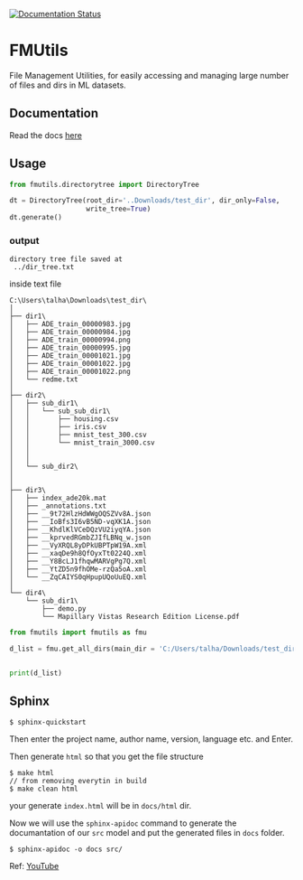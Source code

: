 [![Documentation Status](https://readthedocs.org/projects/files-management-utilities/badge/?version=latest)](https://files-management-utilities.readthedocs.io/en/latest/?badge=latest)

# FMUtils
File Management Utilities, for easily accessing and managing large number of files and dirs in ML datasets.

## Documentation
 
Read the docs [here](https://files-management-utilities.readthedocs.io/en/latest/)

## Usage

```python
from fmutils.directorytree import DirectoryTree

dt = DirectoryTree(root_dir='..Downloads/test_dir', dir_only=False,
                   write_tree=True)
dt.generate()
```
### output
```
directory tree file saved at 
 ../dir_tree.txt
```
inside text file
```
C:\Users\talha\Downloads\test_dir\
│
├── dir1\
│   ├── ADE_train_00000983.jpg
│   ├── ADE_train_00000984.jpg
│   ├── ADE_train_00000994.png
│   ├── ADE_train_00000995.jpg
│   ├── ADE_train_00001021.jpg
│   ├── ADE_train_00001022.jpg
│   ├── ADE_train_00001022.png
│   └── redme.txt
│
├── dir2\
│   ├── sub_dir1\
│   │   └── sub_sub_dir1\
│   │       ├── housing.csv
│   │       ├── iris.csv
│   │       ├── mnist_test_300.csv
│   │       └── mnist_train_3000.csv
│   │
│   │
│   └── sub_dir2\
│
│
├── dir3\
│   ├── index_ade20k.mat
│   ├── _annotations.txt
│   ├── __9t72HlzHdWWgOQSZVv8A.json
│   ├── __IoBfs3I6vB5ND-vqXK1A.json
│   ├── __KhdlKlVCeDQzVU2iyqYA.json
│   ├── __kprvedRGmbZJIfLBNq_w.json
│   ├── __VyXRQL8yDPkUBPTpW19A.xml
│   ├── __xaqDe9h8QfOyxTt0224Q.xml
│   ├── __Y8BcLJ1fhqwMARVgPg7Q.xml
│   ├── __YtZD5n9fhOMe-rzQa5oA.xml
│   └── __ZqCAIYS0qHpupUQoUuEQ.xml
│
└── dir4\
    └── sub_dir1\
        ├── demo.py
        └── Mapillary Vistas Research Edition License.pdf

```

```python
from fmutils import fmutils as fmu

d_list = fmu.get_all_dirs(main_dir = 'C:/Users/talha/Downloads/test_dir', sort=True)


print(d_list)
```

## Sphinx
```
$ sphinx-quickstart
```
Then enter the project name, author name, version, language etc. and Enter.

Then generate `html` so that you get the file structure 
```
$ make html
// from removing everytin in build
$ make clean html
```
your generate `index.html` will be in `docs/html` dir.

Now we will use the `sphinx-apidoc` command to generate the documantation of our `src` model and put the generated files in `docs` folder.
```
$ sphinx-apidoc -o docs src/

```


Ref:
[YouTube](https://www.youtube.com/watch?v=5s3JvVqwESA&list=LL&index=1&ab_channel=SoumilShah)

